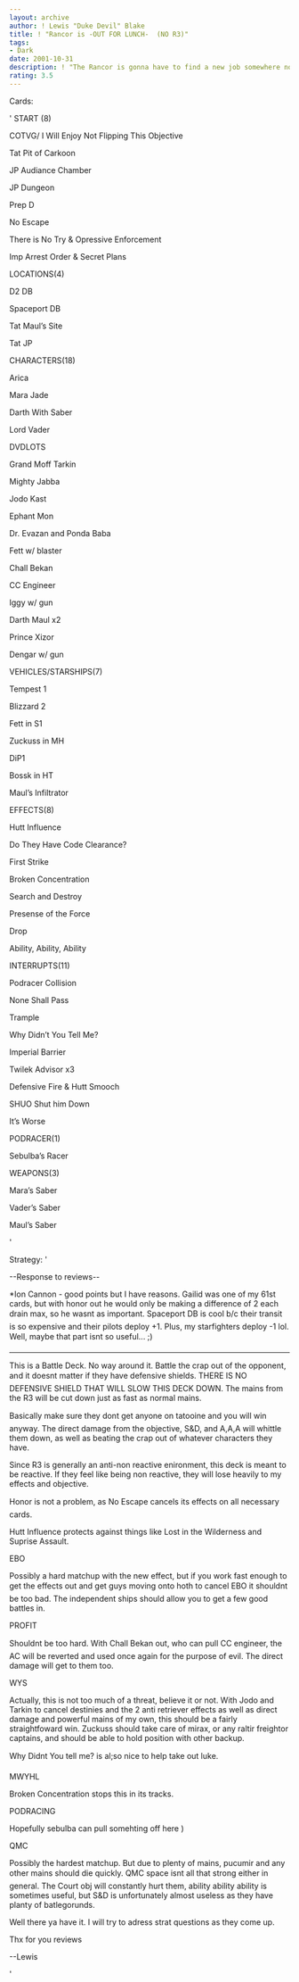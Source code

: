 ```yaml
---
layout: archive
author: ! Lewis "Duke Devil" Blake
title: ! "Rancor is -OUT FOR LUNCH-  (NO R3)"
tags:
- Dark
date: 2001-10-31
description: ! "The Rancor is gonna have to find a new job somewhere now that he’s been dismissed from the court..."
rating: 3.5
---
```

Cards: 

' START (8)

COTVG/ I Will Enjoy Not Flipping This Objective

Tat Pit of Carkoon

JP Audiance Chamber

JP Dungeon

Prep D

No Escape

There is No Try & Opressive Enforcement

Imp Arrest Order & Secret Plans


 LOCATIONS(4)

D2 DB

Spaceport DB

Tat Maul’s Site

Tat JP


 CHARACTERS(18)

Arica

Mara Jade

Darth With Saber

Lord Vader

DVDLOTS

Grand Moff Tarkin

Mighty Jabba

Jodo Kast

Ephant Mon

Dr. Evazan and Ponda Baba

Fett w/ blaster

Chall Bekan

CC Engineer

Iggy w/ gun

Darth Maul x2

Prince Xizor

Dengar w/ gun


 VEHICLES/STARSHIPS(7)

Tempest 1

Blizzard 2

Fett in S1

Zuckuss in MH

DiP1

Bossk in HT

Maul’s Infiltrator


 EFFECTS(8)

Hutt Influence

Do They Have Code Clearance?

First Strike

Broken Concentration

Search and Destroy

Presense of the Force

Drop

Ability, Ability, Ability


 INTERRUPTS(11)

Podracer Collision

None Shall Pass

Trample

Why Didn’t You Tell Me?

Imperial Barrier

Twilek Advisor x3

Defensive Fire & Hutt Smooch

SHUO Shut him Down

It’s Worse


 PODRACER(1)

Sebulba’s Racer


 WEAPONS(3)

Mara’s Saber

Vader’s Saber

Maul’s Saber

'

Strategy: '

--Response to reviews--

*Ion Cannon - good points but I have reasons.  Gailid was one of my 61st cards, but with honor out he would only be making a difference of 2 each drain max, so he wasnt as important.  Spaceport DB is cool b/c their transit is so expensive and their pilots deploy +1.  Plus, my starfighters deploy -1 lol.  Well, maybe that part isnt so useful... ;)


-------------------------------------------------------

This is a Battle Deck.  No way around it.  Battle the crap out of the opponent, and it doesnt matter if they have defensive shields.  THERE IS NO DEFENSIVE SHIELD THAT WILL SLOW THIS DECK DOWN.  The mains from the R3 will be cut down just as fast as normal mains.


 Basically make sure they dont get anyone on tatooine and you will win anyway.  The direct damage from the objective, S&D, and A,A,A will whittle them down, as well as beating the crap out of whatever characters they have.  


 Since R3 is generally an anti-non reactive enironment, this deck is meant to be reactive. If they feel like being non reactive, they will lose heavily to my effects and objective.


 Honor is not a problem, as No Escape cancels its effects on all necessary cards.

 Hutt Influence protects against things like Lost in the Wilderness and Suprise Assault.


  EBO 

Possibly a hard matchup with the new effect, but if you work fast enough to get the effects out and get guys moving onto hoth to cancel EBO it shouldnt be too bad.  The independent ships should allow you to get a few good battles in. 


 PROFIT 

Shouldnt be too hard.  With Chall Bekan out, who can pull CC engineer, the AC will be reverted and used once again for the purpose of evil.  The direct damage will get to them too.


 WYS

Actually, this is not too much of a threat, believe it or not.  With Jodo and Tarkin to cancel destinies and the 2 anti retriever effects as well as direct damage and powerful mains of my own, this should be a fairly straightfoward win.  Zuckuss should take care of mirax, or any raltir freightor captains, and should be able to hold position with other backup.

Why Didnt You tell me? is al;so nice to help take out luke.


 MWYHL

Broken Concentration stops this in its tracks.


 PODRACING

Hopefully sebulba can pull somehting off here )


 QMC 

Possibly the hardest matchup.  But due to plenty of mains, pucumir and any other mains should die quickly.  QMC space isnt all that strong either in general.  The Court obj will constantly hurt them, ability ability ability is sometimes useful, but S&D is unfortunately almost useless as they have planty of batlegorunds.


 Well there ya have it. I will try to adress strat questions as they come up.


Thx for you reviews

 --Lewis


'